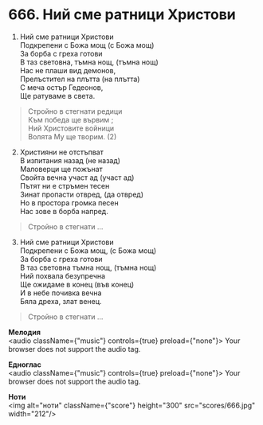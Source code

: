 # 666. Ний сме ратници Христови

1. Ний сме ратници Христови  
Подкрепени с Божа мощ (с Божа мощ)  
За борба с греха готови  
В таз световна, тъмна нощ, (тъмна нощ)  
Нас не плаши вид демонов,  
Прелъстител на плътта (на плътта)  
С меча остър Гедеонов,  
Ще ратуваме в света.  

> Стройно в стегнати редици  
> Към победа ще вървим ;  
> Ний Христовите войници  
> Волята Му ще творим. (2)

2. Християни не отстъпват  
В изпитания назад (не назад)  
Маловерци ще пожънат  
Свойта вечна участ ад (участ ад)  
Пътят ни е стръмен тесен  
Зинат пропасти отвред, (да отвред)  
Но в простора громка песен  
Нас зове в борба напред.  

> Стройно в стегнати ...  

3. Ний сме ратници Христови  
Подкрепени с Божа мощ, (с Божа мощ)  
За борба с греха готови  
В таз световна тъмна нощ, (тъмна нощ)  
Ний похвала безупречна  
Ще ожидаме в конец (във конец)  
И в небе почивка вечна  
Бяла дреха, злат венец.  

> Стройно в стегнати ...

**Мелодия**  
<audio className={"music"} controls={true} preload={"none"}>
    <source src="mp3/666.mp3" type="audio/mpeg"/>
    Your browser does not support the audio tag.
</audio>

**Едноглас**  
<audio className={"music"} controls={true} preload={"none"}>
    <source src="transp/666.mp3" type="audio/mpeg"/>
    Your browser does not support the audio tag.
</audio>

**Ноти**  
<img alt="ноти" className={"score"} height="300" src="scores/666.jpg" width="212"/>
